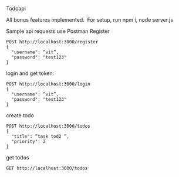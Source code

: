 Todoapi

All bonus features implemented. 
For setup, run npm i, node server.js

Sample api requests use Postman
Register
```
POST http://localhost:3000/register
{
  "username": “vit”,
  "password": "test123"
}
```

login and get token:
```
POST http://localhost:3000/login
{
  "username": “vit”,
  "password": "test123"
}
```

create todo
```
POST http://localhost:3000/todos
{
  "title": “task tod2 “,
  "priority": 2
}
```

get todos
```
GET http://localhost:3000/todos
```

